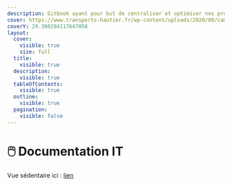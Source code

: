 ```yaml
---
description: Gitbook ayant pour but de centraliser et optimiser nos process.
cover: https://www.transports-hautier.fr/wp-content/uploads/2020/08/camions-1.jpg
coverY: 29.360294117647058
layout:
  cover:
    visible: true
    size: full
  title:
    visible: true
  description:
    visible: true
  tableOfContents:
    visible: true
  outline:
    visible: true
  pagination:
    visible: false
---
```


# 🖱️ Documentation IT

Vue sédentaire ici : [lien](https://groupe-hautier.gitbook.io/docit-sedentaire)

